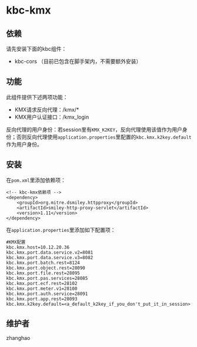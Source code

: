 # kbc-kmx

## 依赖
请先安装下面的kbc组件：
- kbc-cors （目前已包含在脚手架内，不需要额外安装）

## 功能
此组件提供下述两项功能：
- KMX请求反向代理：/kmx/*
- KMX用户认证接口：/kmx_login

反向代理的用户身份：若session里有`KMX_K2KEY`，反向代理使用该值作为用户身份；否则反向代理使用`application.properties`里配置的`kbc.kmx.k2key.default`作为用户身份。

## 安装
在`pom.xml`里添加依赖项：
```
<!-- kbc-kmx依赖项 -->
<dependency>
    <groupId>org.mitre.dsmiley.httpproxy</groupId>
    <artifactId>smiley-http-proxy-servlet</artifactId>
    <version>1.11</version>
</dependency>
```
在`application.properties`里添加如下配置项：
```
#KMX配置
kbc.kmx.host=10.12.20.36
kbc.kmx.port.data.service.v2=8081
kbc.kmx.port.data.service.v3=8082
kbc.kmx.port.batch.rest=8124
kbc.kmx.port.object.rest=28090
kbc.kmx.port.file.rest=28095
kbc.kmx.port.pas.services=28085
kbc.kmx.port.ecf.rest=28102
kbc.kmx.port.meter.v1=28100
kbc.kmx.port.auth.service=28091
kbc.kmx.port.app.rest=28093
kbc.kmx.k2key.default=<a_default_k2key_if_you_don't_put_it_in_session>
```

## 维护者
zhanghao

